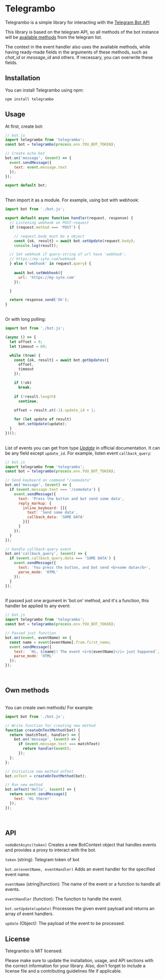 # Telegrambo

Telegrambo is a simple library for interacting with the [Telegram Bot API](https://core.telegram.org/bots/api)

This library is based on the telegram API, so all methods of the bot instance will be [available methods](https://core.telegram.org/bots/api#available-methods) from the telegram list.

The context in the event handler also uses the available methods, while having ready-made fields in the arguments of these methods, such as *chat_id* or *message_id* and others. If necessary, you can overwrite these fields.

## Installation

You can install Telegrambo using npm:

`npm install telegrambo`

## Usage

At first, create bot:
```js
// bot.js
import telegrambo from 'telegrambo';
const bot = telegrambo(process.env.YOU_BOT_TOKEN);

// Create echo-bot
bot.on('message', (event) => {
  event.sendMessage({
    text: event.message.text
  });
});

export default bot;
```

<br>Then import it as a module. For example, using bot with webhook:

```js
import bot from './bot.js';

export default async function handler(request, response) {
  // Listening webhook on POST-request
  if (request.method === 'POST') {

    // request.body must be a object
    const {ok, result} = await bot.setUpdate(request.body);
    console.log(result);

  // Set webhook if query-string of url have 'webhook':
  // https://my-syte.com?webhook
  } else ('webhook' in request.query) {
    
    await bot.setWebhook({
      url: 'https://my-syte.com'
    });

  }

  return response.send('Ok');
}
```
<br>Or with long polling:

```js
import bot from './bot.js';

(async () => {
  let offset = 0;
  let timeout = 60;

  while (true) {
    const {ok, result} = await bot.getUpdates({
      offset,
      timeout
    });

    if (!ok)
      break;
    
    if (!result.length)
      continue;
    
    offset = result.at(-1).update_id + 1;

    for (let update of result)
      bot.setUpdate(update);
  }
})();

```



<br>List of events you can get from type [_Update_](https://core.telegram.org/bots/api#update) in official documentation. It can be any field except `update_id`. For example, listen event `callback_query`:

```js
// bot.js
import telegrambo from 'telegrambo';
const bot = telegrambo(process.env.YOU_BOT_TOKEN);

// Send keyboard on command "/somedata"
bot.on('message', (event) => {
  if (event.message.text === '/somedata') {
    event.sendMessage({
      text: 'Press the button and bot send some data',
      reply_markup: {
        inline_keyboard: [[{
          text: 'Send some data',
          callback_data: 'SOME DATA'
        }]]
      }
    });
  }
});

// Handle callback-query event
bot.on('callback_query', (event) => {
  if (event.callback_query.data === 'SOME DATA') {
    event.sendMessage({
      text: 'You press the button, and bot send <b>some data</b>',
      parse_mode: 'HTML'
    });
  }
});
```

<br>If passed just one argument in 'bot.on' method, and it's a function, this handler be applied to any event:

```js
// bot.js
import telegrambo from 'telegrambo';
const bot = telegrambo(process.env.YOU_BOT_TOKEN);

// Passed just function
bot.on((event, eventName) => {
  const name = event[eventName].from.first_name;
  event.sendMessage({
    text:  `Hi, ${name}! The event <i>${eventName}</i> just happened`,
    parse_mode: 'HTML'
  });
});
```
<br>

## Own methods

<br>You can create own methods/ For example:

```js
import bot from './bot.js';

// Write function for creating new method
function createOnTextMethod(bot) {
  return (matchText, handler) => {
    bot.on('message', (event) => {
      if (event.message.text === matchText)
        return handler(event);
      });
  };
};

// Initialize new method onText
bot.onText = createOnTextMethod(bot);

// Run new method
bot.onText('Hello', (event) => {
  return event.sendMessage({
    text: 'Hi there!'
  });
});
```
<br>

## API


`nodeBotAsync(token)`
Creates a new BotContext object that handles events and provides a proxy to interact with the bot.

`token` (string): Telegram token of bot

`bot.on(eventName, eventHandler)`
Adds an event handler for the specified event name.

`eventName` (string|function): The name of the event or a function to handle all events.

`eventHandler` (function): The function to handle the event.

`bot.setUpdate(update)`
Processes the given event payload and returns an array of event handlers.

`update` (Object): The payload of the event to be processed.


## License
Telegrambo is MIT licensed.

Please make sure to update the installation, usage, and API sections with the correct information for your library. Also, don't forget to include a license file and a contributing guidelines file if applicable.